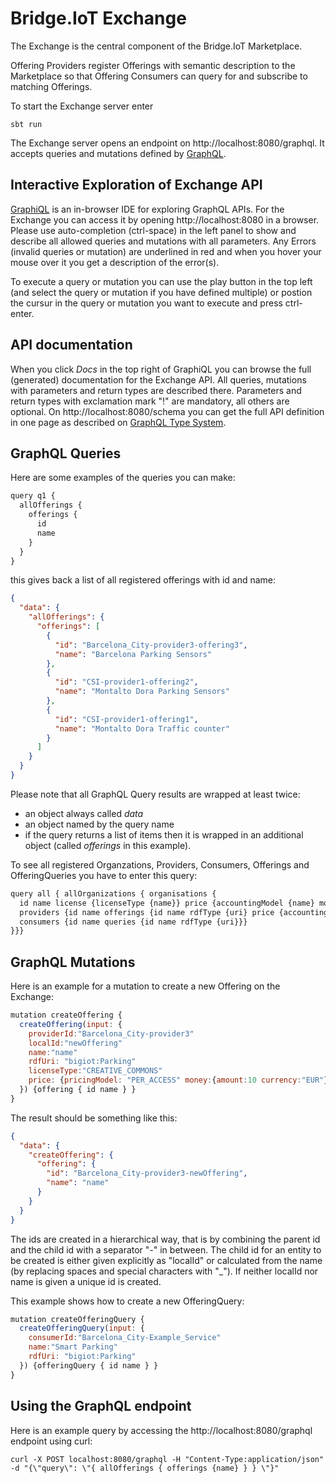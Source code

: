 # Bridge.IoT Exchange
The Exchange is the central component of the Bridge.IoT Marketplace. 

Offering Providers register Offerings with semantic description to the Marketplace so that Offering Consumers can query for and subscribe to matching Offerings.

To start the Exchange server enter

    sbt run

The Exchange server opens an endpoint on http://localhost:8080/graphql. It accepts queries and mutations defined by [GraphQL](http://graphql.org).

## Interactive Exploration of Exchange API
[GraphiQL](https://github.com/graphql/graphiql) is an in-browser IDE for exploring GraphQL APIs. For the Exchange you can access it by opening 
http://localhost:8080 in a browser. Please use auto-completion (ctrl-space) in the left panel to show and describe all allowed queries and mutations with all
parameters. Any Errors (invalid queries or mutation) are underlined in red and when you hover your mouse over it you get a description of the error(s). 

To execute a query or mutation you can use the play button in the top left (and select the query or mutation if you have defined multiple) or postion the 
cursur in the query or mutation you want to execute and press ctrl-enter.

## API documentation
When you click _Docs_ in the top right of GraphiQL you can browse the full (generated) documentation for the Exchange API. All queries, mutations with parameters and 
return types are described there. Parameters and return types with exclamation mark "!" are mandatory, all others are optional. 
On http://localhost:8080/schema you can get the full API definition in one page as described on [GraphQL Type System](http://graphql.org/docs/typesystem).

## GraphQL Queries
Here are some examples of the queries you can make:
```javascript
query q1 {
  allOfferings { 
    offerings {
      id
      name
    }
  }
}
```
this gives back a list of all registered offerings with id and name:
```json
{
  "data": {
    "allOfferings": {
      "offerings": [
        {
          "id": "Barcelona_City-provider3-offering3",
          "name": "Barcelona Parking Sensors"
        },
        {
          "id": "CSI-provider1-offering2",
          "name": "Montalto Dora Parking Sensors"
        },
        {
          "id": "CSI-provider1-offering1",
          "name": "Montalto Dora Traffic counter"
        }
      ]
    }
  }
}
```
Please note that all GraphQL Query results are wrapped at least twice:
* an object always called _data_
* an object named by the query name
* if the query returns a list of items then it is wrapped in an additional object (called _offerings_ in this example).

To see all registered Organzations, Providers, Consumers, Offerings and OfferingQueries you have to enter this query:
```javascript
query all { allOrganizations { organisations {
  id name license {licenseType {name}} price {accountingModel {name} money {amount currency {name}}}
  providers {id name offerings {id name rdfType {uri} price {accountingModel {name} money {amount currency {name}}}}}
  consumers {id name queries {id name rdfType {uri}}}
}}}
```

## GraphQL Mutations
Here is an example for a mutation to create a new Offering on the Exchange:

```javascript
mutation createOffering {
  createOffering(input: {
    providerId:"Barcelona_City-provider3"
    localId:"newOffering"
    name:"name" 
    rdfUri: "bigiot:Parking"
    licenseType:"CREATIVE_COMMONS"
    price: {pricingModel: "PER_ACCESS" money:{amount:10 currency:"EUR"}}
  }) {offering { id name } }
}
```

The result should be something like this:
```json
{
  "data": {
    "createOffering": {
      "offering": {
        "id": "Barcelona_City-provider3-newOffering",
        "name": "name"
      }
    }
  }
}
```
The ids are created in a hierarchical way, that is by combining the parent id and the child id with a separator "-" in between. The child id
for an entity to be created is either given explicitly as "localId" or calculated from the name (by replacing spaces and special characters with "_"). If neither
localId nor name is given a unique id is created.

This example shows how to create a new OfferingQuery:
```javascript
mutation createOfferingQuery {
  createOfferingQuery(input: {
    consumerId:"Barcelona_City-Example_Service"
    name:"Smart Parking"
    rdfUri: "bigiot:Parking"
  }) {offeringQuery { id name } }
}
```

## Using the GraphQL endpoint
Here is an example query by accessing the http://localhost:8080/graphql endpoint using curl:
```
curl -X POST localhost:8080/graphql -H "Content-Type:application/json" -d "{\"query\": \"{ allOfferings { offerings {name} } } \"}"
```
